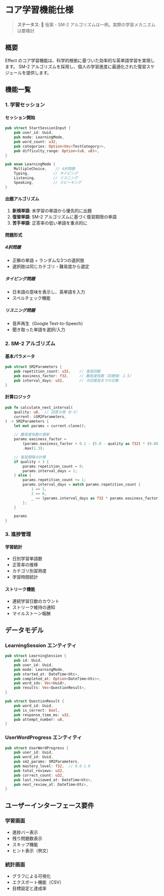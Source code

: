 # コア学習機能仕様

> **ステータス**: 📝 仮案 - SM-2 アルゴリズムは一例。実際の学習メカニズムは要検討

## 概要

Effect のコア学習機能は、科学的根拠に基づいた効率的な英単語学習を実現します。
SM-2 アルゴリズムを採用し、個人の学習進度に最適化された復習スケジュールを提供します。

## 機能一覧

### 1. 学習セッション

#### セッション開始

```rust
pub struct StartSessionInput {
    pub user_id: Uuid,
    pub mode: LearningMode,
    pub word_count: u32,
    pub categories: Option<Vec<TestCategory>>,
    pub difficulty_range: Option<(u8, u8)>,
}

pub enum LearningMode {
    MultipleChoice,    // 4択問題
    Typing,           // タイピング
    Listening,        // リスニング
    Speaking,         // スピーキング
}
```

#### 出題アルゴリズム

1. **新規単語**: 未学習の単語から優先的に出題
2. **復習単語**: SM-2 アルゴリズムに基づく復習期限の単語
3. **苦手単語**: 正答率の低い単語を重点的に

#### 問題形式

##### 4択問題

- 正解の単語 + ランダムな3つの選択肢
- 選択肢は同じカテゴリ・難易度から選定

##### タイピング問題

- 日本語の意味を表示し、英単語を入力
- スペルチェック機能

##### リスニング問題

- 音声再生（Google Text-to-Speech）
- 聞き取った単語を選択/入力

### 2. SM-2 アルゴリズム

#### 基本パラメータ

```rust
pub struct SM2Parameters {
    pub repetition_count: u32,    // 復習回数
    pub easiness_factor: f32,     // 難易度係数（初期値: 2.5）
    pub interval_days: u32,       // 次回復習までの日数
}
```

#### 計算ロジック

```rust
pub fn calculate_next_interval(
    quality: u8,  // 回答の質（0-5）
    current: &SM2Parameters,
) -> SM2Parameters {
    let mut params = current.clone();

    // 難易度係数の更新
    params.easiness_factor =
        (params.easiness_factor + 0.1 - (5.0 - quality as f32) * (0.08 + (5.0 - quality as f32) * 0.02))
        .max(1.3);

    // 復習間隔の計算
    if quality < 3 {
        params.repetition_count = 0;
        params.interval_days = 1;
    } else {
        params.repetition_count += 1;
        params.interval_days = match params.repetition_count {
            1 => 1,
            2 => 6,
            _ => (params.interval_days as f32 * params.easiness_factor) as u32,
        };
    }

    params
}
```

### 3. 進捗管理

#### 学習統計

- 日別学習単語数
- 正答率の推移
- カテゴリ別習熟度
- 学習時間統計

#### ストリーク機能

- 連続学習日数のカウント
- ストリーク維持の通知
- マイルストーン報酬

## データモデル

### LearningSession エンティティ

```rust
pub struct LearningSession {
    pub id: Uuid,
    pub user_id: Uuid,
    pub mode: LearningMode,
    pub started_at: DateTime<Utc>,
    pub completed_at: Option<DateTime<Utc>>,
    pub word_ids: Vec<Uuid>,
    pub results: Vec<QuestionResult>,
}

pub struct QuestionResult {
    pub word_id: Uuid,
    pub is_correct: bool,
    pub response_time_ms: u32,
    pub attempt_number: u8,
}
```

### UserWordProgress エンティティ

```rust
pub struct UserWordProgress {
    pub user_id: Uuid,
    pub word_id: Uuid,
    pub sm2_params: SM2Parameters,
    pub mastery_level: f32,  // 0.0-1.0
    pub total_reviews: u32,
    pub correct_count: u32,
    pub last_reviewed_at: DateTime<Utc>,
    pub next_review_at: DateTime<Utc>,
}
```

## ユーザーインターフェース要件

### 学習画面

- 進捗バー表示
- 残り問題数表示
- スキップ機能
- ヒント表示（例文）

### 統計画面

- グラフによる可視化
- エクスポート機能（CSV）
- 目標設定と達成率
